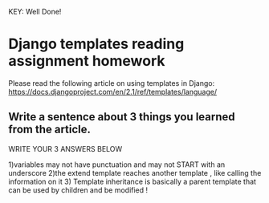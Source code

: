 KEY: Well Done!


# Django templates reading assignment homework

Please read the following article on using templates in Django: https://docs.djangoproject.com/en/2.1/ref/templates/language/

## Write a sentence about 3 things you learned from the article. 

WRITE YOUR 3 ANSWERS BELOW

1)variables may not have punctuation and may not START with an underscore 
2)the extend template reaches another template , like calling the information on it 
3) Template inheritance is basically a parent template that can be used by children and be modified !
